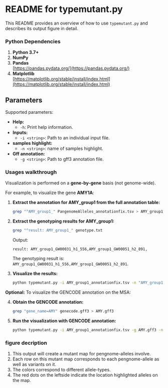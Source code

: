 # README for typemutant.py

This README provides an overview of how to use `typemutant.py` and describes its output figure in detail.

### Python Dependencies

1. **Python 3.7+**
2. **NumPy**
3. **Pandas**  
   [https://pandas.pydata.org/](https://pandas.pydata.org/)
4. **Matplotlib**  
   [https://matplotlib.org/stable/install/index.html](https://matplotlib.org/stable/install/index.html)


## Parameters

Supported parameters:

- **Help:**
  - `-h`: Print help information.
- **Inputs:**
  - `-i <string>`: Path to an individual input file.
- **samples highlight:**
  - `-n <string>`: name of samples highlight.
- **Gff annotation:**
  - `-g <string>`: Path to gff3 annotation file.


### Usages walkthrough
Visualization is performed on a **gene-by-gene** basis (not genome-wide).

For example, to visualize the gene **AMY1A**:


1. **Extract the annotation for AMY_group1 from the full annotation table:**

   ```bash
   grep "^AMY_group1_" PangenomeAlleles_annotationfix.tsv > AMY_group1_annotationfix.tsv
   ```

2. **Extract the genotyping results for AMY_group1:**

   ```bash
   grep "^result: AMY_group1_" genotype.txt
   ```

   Output:

   ```
   result: AMY_group1_GW00031_h1_556,AMY_group1_GW00051_h2_891,
   ```

   The genotyping result is: `AMY_group1_GW00031_h1_556,AMY_group1_GW00051_h2_891`.

3. **Visualize the results:**

   ```bash
   python typemutant.py -i AMY_group1_annotationfix.tsv -n "AMY_group1_GW00031_h1_556,AMY_group1_GW00051_h2_891," -o output.png
   ```

**Optional:** To visualize the GENCODE annotation on the MSA:

4. **Obtain the GENCODE annotation:**

   ```bash
   grep "gene_name=AMY" genecode.gff3 > AMY.gff3
   ```

5. **Run the visualization with GENCODE annotation:**

   ```bash
   python typemutant.py -i AMY_group1_annotationfix.tsv -g AMY.gff3 -n "AMY_group1_GW00031_h1_556,AMY_group1_GW00051_h2_891," -o output.png
   ```

### figure decription

1. This output will create a mutant map for pengnome-alleles involve.  
2. Each row on this mutant map corresponds to each pengnome-allele as well as variants on it.   
3. The colors correspond to different allele-types.   
4. The red dots on the leftside indicate the location highlighted alleles on the map.  




